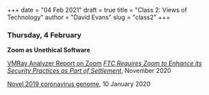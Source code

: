 +++
date = "04 Feb 2021"
draft = true
title = "Class 2: Views of Technology"
author = "David Evans"
slug = "class2"
+++

### Thursday, 4 February


**Zoom as Unethical Software**

[VMRay Analyzer Report on Zoom](https://www.vmray.com/analyses/c270ac7d529a-4/report/overview.html) 
[_FTC Requires Zoom to Enhance its Security Practices as Part of Settlement_](https://www.ftc.gov/news-events/press-releases/2020/11/ftc-requires-zoom-enhance-its-security-practices-part-settlement), November 2020



[Novel 2019 coronavirus genome](https://virological.org/t/novel-2019-coronavirus-genome/319/9), 10 January 2020